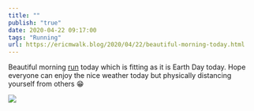 ```yaml
---
title: ""
publish: "true"
date: 2020-04-22 09:17:00
tags: "Running"
url: https://ericmwalk.blog/2020/04/22/beautiful-morning-today.html
---
```


Beautiful morning [run](https://www.strava.com/activities/3335345945) today which is fitting as it is Earth Day today. Hope everyone can enjoy the nice weather today but physically distancing yourself from others 😁

![](https://ericmwalk.blog/uploads/2022/59a4b81415.jpg)